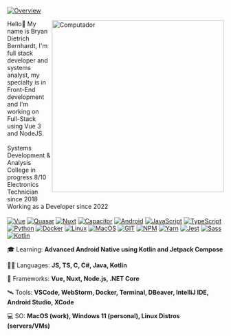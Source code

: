 [![Overview](https://img.shields.io/static/v1?label=Overview&message=bryandbernhardt&color=008dc5&style=for-the-badge&logo=GitHub&labelColor=323330)](https://github.com/bryandbernhardt)
    
<img src="https://raw.githubusercontent.com/MicaelliMedeiros/micaellimedeiros/master/image/computer-illustration.png" min-width="400px" max-width="400px" width="400px" align="right" alt="Computador">

Hello👋 My name is Bryan Dietrich Bernhardt, I'm full stack developer and systems analyst, my specialty is in Front-End development and I'm working on Full-Stack using Vue 3 and NodeJS.</br>
</br>
Systems Development & Analysis College in progress 8/10</br>
Electronics Technician since 2018</br>
Working as a Developer since 2022</br>
</br>
[![Vue](https://img.shields.io/badge/Vue-323330?style=for-the-badge&logo=vue.js&logoColor=008dc5)](https://github.com/bryandbernhardt)
[![Quasar](https://img.shields.io/badge/Quasar-323330?style=for-the-badge&logo=quasar&logoColor=008dc5)](https://github.com/bryandbernhardt)
[![Nuxt](https://img.shields.io/badge/Nuxt-323330?style=for-the-badge&logo=nuxtdotjs&logoColor=008dc5)](https://github.com/bryandbernhardt)
[![Capacitor](https://img.shields.io/badge/capacitor-323330?style=for-the-badge&logo=capacitor&logoColor=008dc5)](https://github.com/bryandbernhardt)
[![Android](https://img.shields.io/badge/android-323330.svg?style=for-the-badge&logo=android&logoColor=008dc5)](https://github.com/bryandbernhardt)
[![JavaScript](https://img.shields.io/badge/JavaScript-323330?style=for-the-badge&logo=javascript&logoColor=008dc5)](https://github.com/bryandbernhardt)
[![TypeScript](https://img.shields.io/badge/TypeScript-323330?style=for-the-badge&logo=typescript&logoColor=008dc5)](https://github.com/bryandbernhardt)
[![Python](https://img.shields.io/badge/Python-323330.svg?style=for-the-badge&logo=Python&logoColor=008dc5)](https://github.com/bryandbernhardt)
[![Docker](https://img.shields.io/badge/Docker-323330?style=for-the-badge&logo=docker&logoColor=008dc5)](https://github.com/bryandbernhardt)
[![Linux](https://img.shields.io/badge/Linux-323330.svg?style=for-the-badge&logo=linux&logoColor=008dc5)](https://github.com/bryandbernhardt)
[![MacOS](https://img.shields.io/badge/Mac%20OS-323330?style=for-the-badge&logo=apple&logoColor=008dc5)](https://github.com/bryandbernhardt)
[![GIT](https://img.shields.io/badge/GIT-323330.svg?style=for-the-badge&logo=git&logoColor=008dc5)](https://github.com/bryandbernhardt)
[![NPM](https://img.shields.io/badge/NPM-323330.svg?style=for-the-badge&logo=npm&logoColor=008dc5)](https://github.com/bryandbernhardt)
[![Yarn](https://img.shields.io/badge/yarn-323330.svg?style=for-the-badge&logo=yarn&logoColor=008dc5)](https://github.com/bryandbernhardt)
[![Jest](https://img.shields.io/badge/jest-323330?style=for-the-badge&logo=jest&logoColor=008dc5)](https://github.com/bryandbernhardt)
[![Sass](https://img.shields.io/badge/SASS-323330.svg?style=for-the-badge&logo=SASS&logoColor=008dc5)](https://github.com/bryandbernhardt)
[![Kotlin](https://img.shields.io/badge/kotlin-323330.svg?style=for-the-badge&logo=kotlin&logoColor=008dc5)](https://github.com/bryandbernhardt)

🎓 Learning: **Advanced Android Native using Kotlin and Jetpack Compose**

🧑‍🚀 Languages: **JS, TS, C, C#, Java, Kotlin**

🚀 Frameworks: **Vue, Nuxt, Node.js, .NET Core**

🛰️ Tools: **VSCode, WebStorm, Docker, Terminal, DBeaver, IntelliJ IDE, Android Studio, XCode**

💻 SO: **MacOS (work), Windows 11 (personal), Linux Distros (servers/VMs)**
